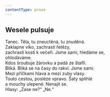 ```yaml
---
contentType: prose
---
```


## Wesele pulsuje

Tanec. Těla, tu zneuctěná, tu znuděná.  
Zaklapne víko, zachrastí řetězy,  
zachrastí kosti k večeři. Jsme sami, hledáme se,  
ohlodáváme.  
Kdos šroubuje žárovku a padá ze štaflí.  
Bliká. Bliká se na časy do rakví. Jsme sami.  
Mezi příčkami hlava a mezi zuby vlasy.  
Touto cestou, posléze vpravo. Šaty splihlé  
a mouchy ulepené. Nenajít se.  
Hlasy: „Zase ne?“ „Ne.“
